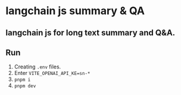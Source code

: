 # langchain js summary & QA

## langchain js for long text summary and Q&A.

## Run

1. Creating `.env` files.
2. Enter `VITE_OPENAI_API_KE=sn-*`
3. `pnpm i`
4. `pnpm dev`
